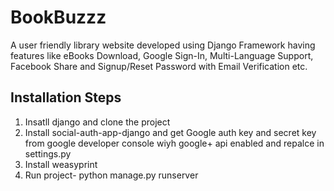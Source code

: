 

# BookBuzzz

A user friendly library website developed using Django Framework having features like eBooks Download, Google Sign-In, Multi-Language Support, Facebook Share and Signup/Reset Password with Email Verification etc.



## Installation Steps

1. Insatll django and clone the project
2. Install social-auth-app-django and get Google auth key and secret key from google developer 	    console wiyh google+ api enabled and repalce in settings.py
3. Install weasyprint
5. Run project- python manage.py runserver 

